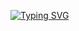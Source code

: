 [![Typing SVG](https://readme-typing-svg.herokuapp.com?duration=3500&color=2CD498&vCenter=true&multiline=true&height=100&lines=Antonin+Carpentier;Student+in+Computer+Sciences)](https://git.io/typing-svg)
